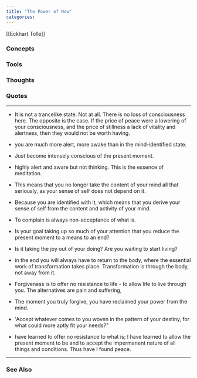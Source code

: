 ```yaml
---
title: "The Power of Now"
categories: 
---
```


[[Eckhart Tolle]]

### Concepts

### Tools

### Thoughts

### Quotes
---

- It is not a trancelike state. Not at all. There is no loss of consciousness here. The opposite is the case. If the price of peace were a lowering of your consciousness, and the price of stillness a lack of vitality and alertness, then they would not be worth having.

- you are much more alert, more awake than in the mind-identified state.

- Just become intensely conscious of the present moment.

- highly alert and aware but not thinking. This is the essence of meditation.

- This means that you no longer take the content of your mind all that seriously, as your sense of self does not depend on it.

- Because you are identified with it, which means that you derive your sense of self from the content and activity of your mind.

- To complain is always non-acceptance of what is.

- Is your goal taking up so much of your attention that you reduce the present moment to a means to an end?

- Is it taking the joy out of your doing? Are you waiting to start living?

- in the end you will always have to return to the body, where the essential work of transformation takes place. Transformation is through the body, not away from it.

- Forgiveness is to offer no resistance to life - to allow life to live through you. The alternatives are pain and suffering,

- The moment you truly forgive, you have reclaimed your power from the mind.

- 'Accept whatever comes to you woven in the pattern of your destiny, for what could more aptly fit your needs?"

- have learned to offer no resistance to what is; I have learned to allow the present moment to be and to accept the impermanent nature of all things and conditions. Thus have I found peace.


----
### See Also